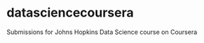 datasciencecoursera
===================

Submissions for Johns Hopkins Data Science course on Coursera
